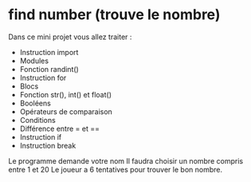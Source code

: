# find number (trouve le nombre)

Dans ce mini projet vous allez traiter :
  - Instruction import
  - Modules
  - Fonction randint()
  - Instruction for
  - Blocs
  - Fonction str(), int() et float()
  - Booléens
  - Opérateurs de comparaison
  - Conditions
  - Différence entre = et ==
  - Instruction if
  - Instruction break

  Le programme demande votre nom
  Il faudra choisir un nombre compris entre 1 et 20
  Le joueur a 6 tentatives pour trouver le bon nombre.
